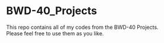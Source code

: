 # BWD-40_Projects
This repo contains all of my codes from the BWD-40 Projects. <br>
Please feel free to use them as you like.
